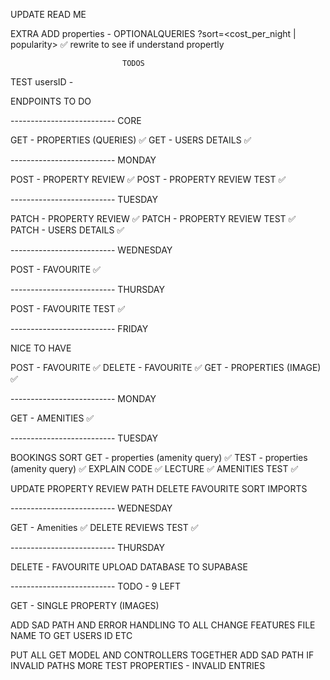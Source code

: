 UPDATE READ ME

EXTRA
ADD properties - OPTIONALQUERIES
?sort=<cost_per_night | popularity> ✅ rewrite to see if understand propertly

                             TODOS

TEST usersID -

ENDPOINTS TO DO

-------------------------- CORE

GET - PROPERTIES (QUERIES) ✅
GET - USERS DETAILS ✅

-------------------------- MONDAY

POST - PROPERTY REVIEW ✅
POST - PROPERTY REVIEW TEST ✅

-------------------------- TUESDAY

PATCH - PROPERTY REVIEW ✅
PATCH - PROPERTY REVIEW TEST ✅
PATCH - USERS DETAILS ✅

-------------------------- WEDNESDAY

POST - FAVOURITE ✅

-------------------------- THURSDAY

POST - FAVOURITE TEST ✅

-------------------------- FRIDAY

NICE TO HAVE

POST - FAVOURITE ✅
DELETE - FAVOURITE ✅
GET - PROPERTIES (IMAGE) ✅

-------------------------- MONDAY

GET - AMENITIES ✅

-------------------------- TUESDAY

BOOKINGS SORT
GET - properties (amenity query) ✅
TEST - properties (amenity query) ✅
EXPLAIN CODE ✅
LECTURE ✅
AMENITIES TEST ✅

UPDATE PROPERTY REVIEW PATH
DELETE FAVOURITE
SORT IMPORTS

-------------------------- WEDNESDAY

GET - Amenities ✅
DELETE REVIEWS TEST ✅

-------------------------- THURSDAY

DELETE - FAVOURITE
UPLOAD DATABASE TO SUPABASE

-------------------------- TODO - 9 LEFT

GET - SINGLE PROPERTY (IMAGES)

ADD SAD PATH AND ERROR HANDLING TO ALL
CHANGE FEATURES FILE NAME TO GET USERS ID ETC

PUT ALL GET MODEL AND CONTROLLERS TOGETHER
ADD SAD PATH IF INVALID PATHS
MORE TEST PROPERTIES - INVALID ENTRIES

